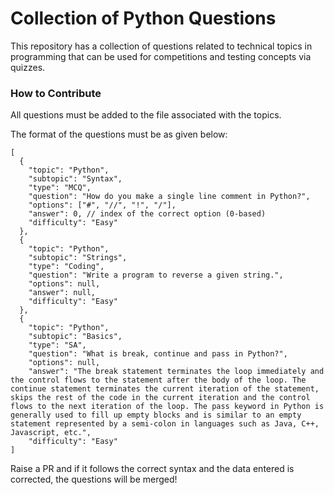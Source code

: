 # Collection of Python Questions

This repository has a collection of questions related to technical topics in programming that can be used for competitions and testing concepts via quizzes. 

### How to Contribute

All questions must be added to the file associated with the topics.

The format of the questions must be as given below:

```
[
  {
    "topic": "Python",
    "subtopic": "Syntax",
    "type": "MCQ",
    "question": "How do you make a single line comment in Python?",
    "options": ["#", "//", "!", "/"],
    "answer": 0, // index of the correct option (0-based)
    "difficulty": "Easy"
  },
  {  
    "topic": "Python",
    "subtopic": "Strings",
    "type": "Coding",
    "question": "Write a program to reverse a given string.",
    "options": null,
    "answer": null,
    "difficulty": "Easy"
  },
  {
    "topic": "Python",
    "subtopic": "Basics",
    "type": "SA",
    "question": "What is break, continue and pass in Python?",
    "options": null,
    "answer": "The break statement terminates the loop immediately and the control flows to the statement after the body of the loop. The continue statement terminates the current iteration of the statement, skips the rest of the code in the current iteration and the control flows to the next iteration of the loop. The pass keyword in Python is generally used to fill up empty blocks and is similar to an empty statement represented by a semi-colon in languages such as Java, C++, Javascript, etc.",
    "difficulty": "Easy"
]
```

Raise a PR and if it follows the correct syntax and the data entered is corrected, the questions will be merged!
